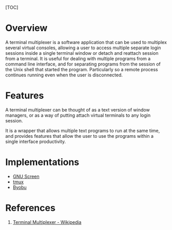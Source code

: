 [TOC]

# Overview
A terminal multiplexer is a software application that can be used to multiplex several virtual consoles, allowing a user to access multiple separate login sessions inside a single terminal window or detach and reattach session from a terminal. It is useful for dealing with multiple programs from a command line interface, and for separating programs from the session of the Unix shell that started the program. Particularly so a remote process continues running even when the user is disconnected.

# Features
A terminal multiplexer can be thought of as a text version of window managers, or as a way of putting attach virtual terminals to any login session.

It is a wrapper that allows multiple text programs to run at the same time, and provides features that allow the user to use the programs within a single interface productivity.


# Implementations
- [GNU Screen](https://en.wikipedia.org/wiki/GNU_Screen)
- [tmux](https://en.wikipedia.org/wiki/Tmux)
- [Byobu](https://en.wikipedia.org/wiki/Byobu_(software))

# References
1. [Terminal Multiplexer - Wikipedia][1]

[1]: https://en.wikipedia.org/wiki/Terminal_multiplexer "Terminal Multiplexer - Wikipedia"
